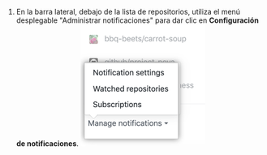 1. En la barra lateral, debajo de la lista de repositorios, utiliza el menú desplegable "Administrar notificaciones" para dar clic en **Configuración de notificaciones**. ![Opciones del menú desplegable "Administrar notificaciones"](/assets/images/help/notifications-v2/manage-notifications-options.png)